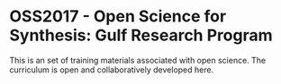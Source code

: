 # OSS2017 - Open Science for Synthesis: Gulf Research Program  

This is an set of training materials associated with open science. The curriculum is open and collaboratively developed here.
